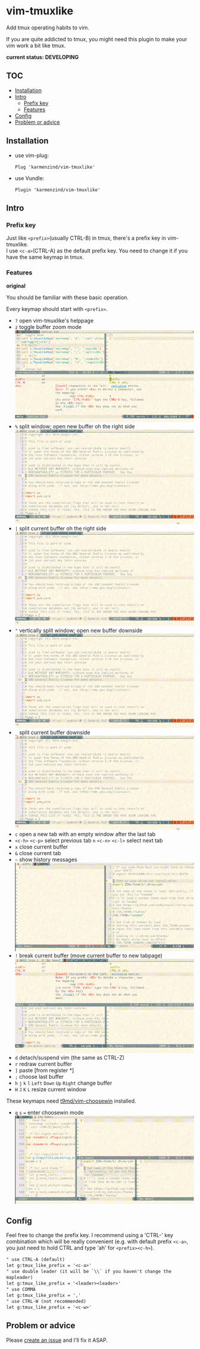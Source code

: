 # vim-tmuxlike
Add tmux operating habits to vim.

If you are quite addicted to tmux, you might need this plugin to make your vim work a bit like tmux.

**current status: DEVELOPING**

## TOC

<!-- vim-markdown-toc GFM -->

* [Installation](#installation)
* [Intro](#intro)
    * [Prefix key](#prefix-key)
    * [Features](#features)
* [Config](#config)
* [Problem or advice](#problem-or-advice)

<!-- vim-markdown-toc -->

## Installation

- use vim-plug:
    ```
    Plug 'karmenzind/vim-tmuxlike'
    ```
- use Vundle:
    ```
    Plugin 'karmenzind/vim-tmuxlike'
    ```

## Intro

### Prefix key

Just like `<prefix>`(usually CTRL-B) in tmux, there's a prefix key in vim-tmuxlike.<br>
I use `<c-a>`(CTRL-A) as the default prefix key. You need to change it if you have the same keymap in tmux.

### Features

**original**

You should be familiar with these basic operation.

Every keymap should start with `<prefix>`.

-   `?`   open vim-tmuxlike's helppage
-   `z`   toggle buffer zoom mode
    ![](https://raw.githubusercontent.com/Karmenzind/i/master/vim-tmuxlike/toggle_zoom.gif)
-   `%`   split window; open new buffer oh the right side
    ![](https://raw.githubusercontent.com/Karmenzind/i/master/vim-tmuxlike/vsplit_new.gif)
-   `|`   split current buffer oh the right side
    ![](https://raw.githubusercontent.com/Karmenzind/i/master/vim-tmuxlike/vsplit_cur.gif)
-   `"`   vertically split window; open new buffer downside
    ![](https://raw.githubusercontent.com/Karmenzind/i/master/vim-tmuxlike/split_new.gif)
-   `_`   split current buffer downside
    ![](https://raw.githubusercontent.com/Karmenzind/i/master/vim-tmuxlike/split_cur.gif)
-   `c`   open a new tab with an empty window after the last tab
-   `<c-h>` `<c-p>`  select previous tab
    `n` `<c-n>` `<c-l>`  select next tab
-   `x`   close current buffer
-   `&`   close current tab
-   `~`   show history messages
    ![](https://raw.githubusercontent.com/Karmenzind/i/master/vim-tmuxlike/hist_msg.gif)
-   `!`   break current buffer (move current buffer to new tabpage)
    ![](https://raw.githubusercontent.com/Karmenzind/i/master/vim-tmuxlike/break_cur.gif)
-   `d`   detach/suspend vim (the same as CTRL-Z)
-   `r`   redraw current buffer
-   `]`   paste [from register *]
-   `;`   choose last buffer
-   `h` `j` `k` `l` `Left` `Down` `Up` `Right`  change buffer
-   `H` `J` `K` `L`  resize current window 

These keymaps need [t9md/vim-choosewin](https://github.com/t9md/vim-choosewin) installed.
-   `q` `s` `=`  enter choosewin mode
    ![choose_win](https://raw.githubusercontent.com/Karmenzind/i/master/vim-tmuxlike/choose_win.gif)

## Config

Feel free to change the prefix key.
I recommend using a 'CTRL-' key combination which will be really convenient (e.g. with default prefix `<c-a>`, you just need to hold CTRL and type 'ah' for `<prefix><c-h>`).

```vim
" use CTRL-A (default)
let g:tmux_like_prefix = '<c-a>'
" use double leader (it will be `\\` if you haven't change the mapleader)
let g:tmux_like_prefix = '<leader><leader>' 
" use COMMA
let g:tmux_like_prefix = ','
" use CTRL-W (not recommended)
let g:tmux_like_prefix = '<c-w>'
```

## Problem or advice

Please [create an issue](https://github.com/Karmenzind/vim-tmuxlike/issues/new) and I'll fix it ASAP.

